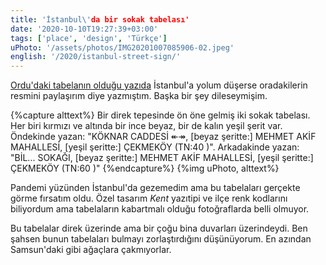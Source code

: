 ```yaml
---
title: 'İstanbul\'da bir sokak tabelası'
date: '2020-10-10T19:27:39+03:00'
tags: ['place', 'design', 'Türkçe']
uPhoto: '/assets/photos/IMG20201007085906-02.jpeg'
english: '/2020/istanbul-street-sign/'
---
```


[Ordu'daki tabelanın olduğu yazıda][ordu-street-sign] İstanbul'a yolum düşerse oradakilerin resmini paylaşırım diye yazmıştım. Başka bir şey dileseymişim.

[ordu-street-sign]:		/2020/ordu-street-sign/

<!-- endexcerpt -->

{%capture alttext%}
Bir direk tepesinde ön öne gelmiş iki sokak tabelası. Her biri kırmızı ve altında bir ince beyaz, bir de kalın yeşil şerit var.
Öndekinde yazan:
"KÖKNAR CADDESİ ↞↠, [beyaz şeritte:] MEHMET AKİF MAHALLESİ, [yeşil şeritte:] ÇEKMEKÖY (TN:40 )".
Arkadakinde yazan:
"BİL... SOKAĞI, [beyaz şeritte:] MEHMET AKİF MAHALLESİ, [yeşil şeritte:] ÇEKMEKÖY (TN:60 )"
{%endcapture%}
{%img uPhoto, alttext%}

Pandemi yüzünden İstanbul'da gezemedim ama bu tabelaları gerçekte görme fırsatım oldu. Özel tasarım _Kent_ yazıtipi ve ilçe renk kodlarını biliyordum ama tabelaların kabartmalı olduğu fotoğraflarda belli olmuyor.

Bu tabelalar direk üzerinde ama bir çoğu bina duvarları üzerindeydi. Ben şahsen bunun tabelaları bulmayı zorlaştırdığını düşünüyorum. En azından Samsun'daki gibi ağaçlara çakmıyorlar.
